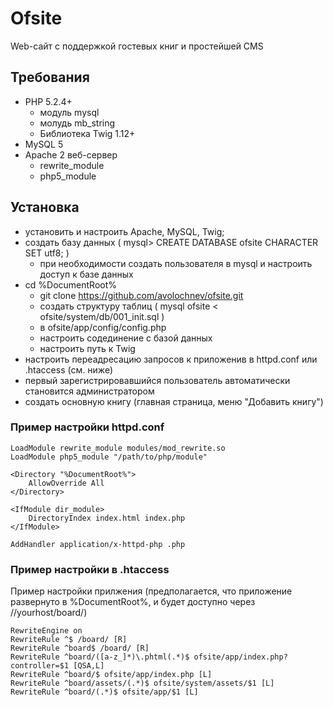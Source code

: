 # Ofsite

Web-сайт с поддержкой гостевых книг и простейшей CMS

## Требования

- PHP 5.2.4+
  - модуль mysql
  - молудь mb_string
  - Библиотека Twig 1.12+
- MySQL 5
- Apache 2 веб-сервер
  - rewrite_module
  - php5_module

## Установка

- установить и настроить Apache, MySQL, Twig;
- создать базу данных ( mysql> CREATE DATABASE ofsite CHARACTER SET utf8; )
  - при необходимости создать пользователя в mysql и настроить доступ к базе данных
- cd %DocumentRoot%
  - git clone https://github.com/avolochnev/ofsite.git
  - создать структуру таблиц ( mysql ofsite < ofsite/system/db/001_init.sql )
  - в ofsite/app/config/config.php
  - настроить содединение с базой данных
  - настроить путь к Twig
- настроить переадресацию запросов к приложенив в httpd.conf или .htaccess (см. ниже)
- первый зарегистрировавшийся пользователь автоматически становится администратором
- создать основную книгу (главная страница, меню "Добавить книгу")

### Пример настройки httpd.conf

    LoadModule rewrite_module modules/mod_rewrite.so
    LoadModule php5_module "/path/to/php/module"

    <Directory "%DocumentRoot%">
        AllowOverride All
    </Directory>

    <IfModule dir_module>
        DirectoryIndex index.html index.php
    </IfModule>

    AddHandler application/x-httpd-php .php

### Пример настройки в .htaccess

Пример настройки прилжения (предполагается, что приложение развернуто в %DocumentRoot%, и будет доступно через //yourhost/board/)

    RewriteEngine on
    RewriteRule ^$ /board/ [R]
    RewriteRule ^board$ /board/ [R]
    RewriteRule ^board/([a-z_]*)\.phtml(.*)$ ofsite/app/index.php?controller=$1 [QSA,L]
    RewriteRule ^board/$ ofsite/app/index.php [L]
    RewriteRule ^board/assets/(.*)$ ofsite/system/assets/$1 [L]
    RewriteRule ^board/(.*)$ ofsite/app/$1 [L]
